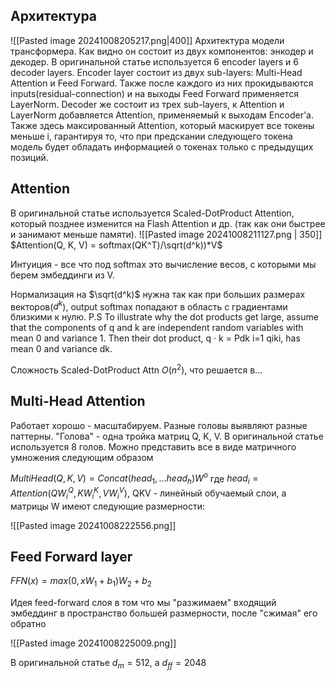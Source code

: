 ## Архитектура
![[Pasted image 20241008205217.png|400]]
Архитектура модели трансформера. Как видно он состоит из двух компонентов: энкодер и декодер. В оригинальной статье используется 6 encoder layers и 6 decoder layers. 
Encoder layer состоит из двух sub-layers: Multi-Head Attention и Feed Forward. Также после каждого из них прокидываются inputs(residual-connection) и на выходы Feed Forward применяется LayerNorm.
Decoder же состоит из трех sub-layers, к Attention и LayerNorm добавляется Attention, применяемый к выходам Encoder'а. Также здесь максированный Attention, который маскирует все токены меньше i, гарантируя то, что при предскании следующего токена модель будет обладать информацией о токенах только с предыдущих позиций.

## Attention

В оригинальной статье используется Scaled-DotProduct Attention, который позднее изменится на Flash Attention и др. (так как они быстрее и занимают меньше памяти).
![[Pasted image 20241008211127.png | 350]]
$Attention(Q, K, V) = softmax(QK^T)/\sqrt(d^k))*V$

Интуиция - все что под softmax это вычисление весов, с которыми мы берем эмбеддинги из V.

Нормализация на $\sqrt(d^k)$ нужна так как при больших размерах векторов($d^k$), output softmax попадают в область с градиентами близкими к нулю. 
P.S To illustrate why the dot products get large, assume that the components of q and k are independent random variables with mean 0 and variance 1. Then their dot product, q · k = Pdk i=1 qiki, has mean 0 and variance dk.

Сложность Scaled-DotProduct Attn $O(n^2)$, что решается в...

## Multi-Head Attention

Работает хорошо - масштабируем. Разные головы выявляют разные паттерны. "Голова" -  одна тройка матриц Q, K, V. В оригинальной статье используется 8 голов.
Можно представить все в виде матричного умножения следующим образом

$MultiHead(Q, K, V) = Concat(head_1, ... head_h)W^o$ 
где $head_i=Attention(QW_i^Q, KW_i^K, VW_i^V)$, QKV - линейный обучаемый слои, а матрицы W имеют следующие размерности:

![[Pasted image 20241008222556.png]]

## Feed Forward layer
$FFN(x) = max(0, xW_1 + b_1)W_2 + b_2$

Идея feed-forward слоя в том что мы "разжимаем" входящий эмбеддинг в пространство большей размерности, после "сжимая" его обратно

![[Pasted image 20241008225009.png]]

В оригинальной статье $d_m=512$, а $d_{ff}=2048$  
